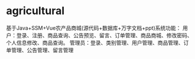 # agricultural
基于Java+SSM+Vue农产品商城(源代码+数据库+万字文档+ppt)系统功能： 用户：登录、注册、商品查询、公告预览、留言、订单管理、商品商城、修改密码、个人信息修改、商品查询。 管理员：登录、类别管理、用户管理、商品管理、订单管理、公告管理、留言管理
